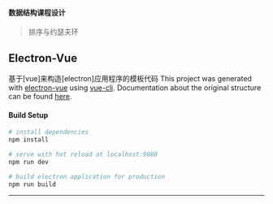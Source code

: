#### 数据结构课程设计

> 排序与约瑟夫环

## Electron-Vue
基于[vue]来构造[electron]应用程序的模板代码
This project was generated with [electron-vue](https://github.com/SimulatedGREG/electron-vue) using [vue-cli](https://github.com/vuejs/vue-cli). Documentation about the original structure can be found [here](https://simulatedgreg.gitbooks.io/electron-vue/content/index.html).

#### Build Setup

``` bash
# install dependencies
npm install

# serve with hot reload at localhost:9080
npm run dev

# build electron application for production
npm run build


```

---

